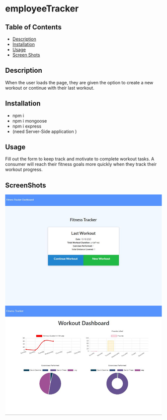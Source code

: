 # employeeTracker

## Table of Contents

- [Description](#Description)
- [Installation](#Installation)
- [Usage](#Usage)
- [Screen Shots](#ScreenShots)

## Description

When the user loads the page, they are given the option to create a new workout or continue with their last workout.

## Installation

- npm i
- npm i mongoose
- npm i express
- (need Server-Side application )

## Usage

Fill out the form to keep track and motivate to complete workout tasks. A consumer will reach their fitness goals more quickly when they track their workout progress.

## ScreenShots

![workout-input](https://github.com/DarkDave1185/workoutTracker/blob/master/public/images/screenshot.JPG)
![workout-dashboard](https://github.com/DarkDave1185/workoutTracker/blob/master/public/images/screenshot2.JPG)
